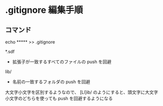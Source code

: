 # .gitignore 編集手順
## コマンド
echo ***** >> .gitignore

*.sdf
- 拡張子が一致するすべてのファイルの push を回避

lib/
- 名前の一致するフォルダの push を回避

大文字小文字を区別するようなので、
[Ll]ib/ のようにすると、頭文字に大文字小文字のどちらを使っても push を回避するようになる
